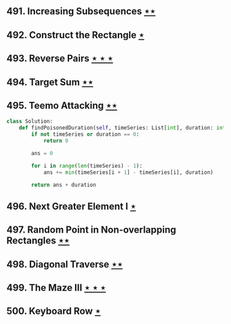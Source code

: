 ## 491. Increasing Subsequences [$\star\star$](https://leetcode.com/problems/increasing-subsequences)

## 492. Construct the Rectangle [$\star$](https://leetcode.com/problems/construct-the-rectangle)

## 493. Reverse Pairs [$\star\star\star$](https://leetcode.com/problems/reverse-pairs)

## 494. Target Sum [$\star\star$](https://leetcode.com/problems/target-sum)

## 495. Teemo Attacking [$\star\star$](https://leetcode.com/problems/teemo-attacking)

```python
class Solution:
    def findPoisonedDuration(self, timeSeries: List[int], duration: int) -> int:
        if not timeSeries or duration == 0:
            return 0

        ans = 0

        for i in range(len(timeSeries) - 1):
            ans += min(timeSeries[i + 1] - timeSeries[i], duration)

        return ans + duration
```

## 496. Next Greater Element I [$\star$](https://leetcode.com/problems/next-greater-element-i)

## 497. Random Point in Non-overlapping Rectangles [$\star\star$](https://leetcode.com/problems/random-point-in-non-overlapping-rectangles)

## 498. Diagonal Traverse [$\star\star$](https://leetcode.com/problems/diagonal-traverse)

## 499. The Maze III [$\star\star\star$](https://leetcode.com/problems/the-maze-iii)

## 500. Keyboard Row [$\star$](https://leetcode.com/problems/keyboard-row)
